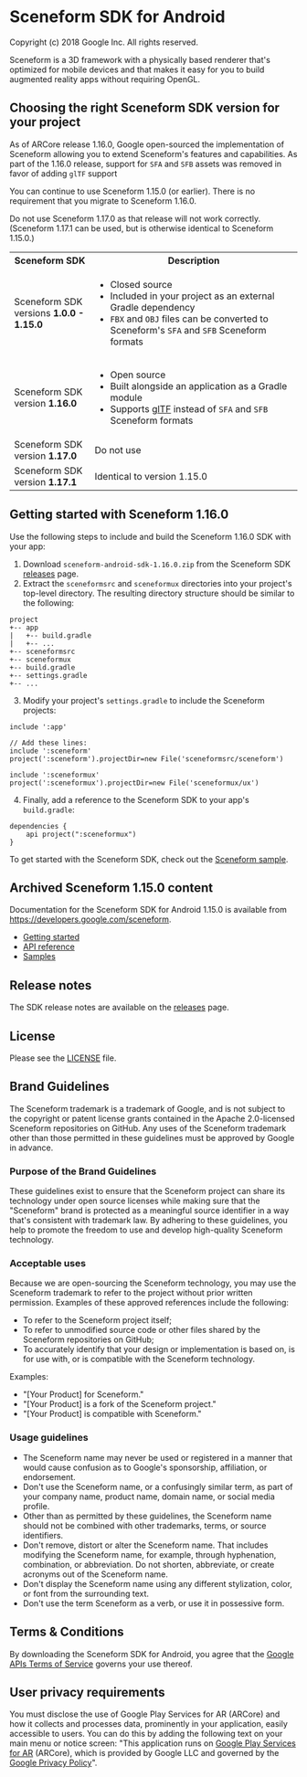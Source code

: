 Sceneform SDK for Android
=========================
Copyright (c) 2018 Google Inc.  All rights reserved.

Sceneform is a 3D framework with a physically based renderer that's optimized
for mobile devices and that makes it easy for you to build augmented reality
apps without requiring OpenGL.


## Choosing the right Sceneform SDK version for your project

As of ARCore release 1.16.0, Google open-sourced the implementation of Sceneform
allowing you to extend Sceneform's features and capabilities. As part of the
1.16.0 release, support for `SFA` and `SFB` assets was removed in favor of
adding `glTF` support

You can continue to use Sceneform 1.15.0 (or earlier). There is no requirement
that you migrate to Sceneform 1.16.0.

Do not use Sceneform 1.17.0 as that release will not work correctly. (Sceneform
1.17.1 can be used, but is otherwise identical to Sceneform 1.15.0.)


<table>
  <tr>
    <th>Sceneform SDK</th>
    <th>Description</th>
  </tr>
  <tr>
    <td>Sceneform SDK<br>versions <b>1.0.0 - 1.15.0</b></td>
    <td>
      <ul>
        <li>Closed source</li>
        <li>Included in your project as an external Gradle dependency</li>
        <li>
          <code>FBX</code> and <code>OBJ</code> files can be converted to
          Sceneform's <code>SFA</code> and <code>SFB</code> Sceneform
          formats
        </li>
      </ul>
    </td>
  </tr>
  <tr>
    <td>Sceneform SDK<br>version <b>1.16.0</b></td>
    <td>
      <ul>
        <li>Open source</li>
        <li>Built alongside an application as a Gradle module</li>
        <li>
          Supports <a href="https://www.khronos.org/gltf/">glTF</a> instead of
          <code>SFA</code> and <code>SFB</code> Sceneform formats
        </li>
      </ul>
    </td>
  </tr>
  <tr>
    <td>Sceneform SDK<br>version <b>1.17.0</b></td>
    <td>Do not use</td>
  </tr>
  <tr>
    <td>Sceneform SDK<br>version <b>1.17.1</b></td>
    <td>Identical to version 1.15.0</td>
  </tr>
</table>


## Getting started with Sceneform 1.16.0

Use the following steps to include and build the Sceneform 1.16.0 SDK with your
app:

1. Download `sceneform-android-sdk-1.16.0.zip` from the Sceneform SDK
   [releases](https://github.com/google-ar/sceneform-android-sdk/releases/tag/v1.16.0)
   page.
2. Extract the `sceneformsrc` and `sceneformux` directories into your project's
   top-level directory. The resulting directory structure should be similar to
   the following:
```
project
+-- app
|   +-- build.gradle
|   +-- ...
+-- sceneformsrc
+-- sceneformux
+-- build.gradle
+-- settings.gradle
+-- ...
```

3. Modify your project's `settings.gradle` to include the Sceneform projects:
```
include ':app'

// Add these lines:
include ':sceneform'
project(':sceneform').projectDir=new File('sceneformsrc/sceneform')

include ':sceneformux'
project(':sceneformux').projectDir=new File('sceneformux/ux')
```

4. Finally, add a reference to the Sceneform SDK to your app's `build.gradle`:
```
dependencies {
    api project(":sceneformux")
}
```

To get started with the Sceneform SDK, check out the
[Sceneform sample](https://github.com/google-ar/sceneform-android-sdk/tree/master/samples/gltf/app).


## Archived Sceneform 1.15.0 content

Documentation for the Sceneform SDK for Android 1.15.0 is available from
https://developers.google.com/sceneform.

* [Getting started](https://developers.google.com/sceneform/develop/getting-started)
* [API reference](https://developers.google.com/sceneform/reference)
* [Samples](https://github.com/google-ar/sceneform-android-sdk/tree/v1.15.0/samples)


## Release notes

The SDK release notes are available on the
[releases](https://github.com/google-ar/sceneform-android-sdk/releases) page.


## License

Please see the
[LICENSE](https://github.com/google-ar/sceneform-android-sdk/blob/master/LICENSE)
file.


## Brand Guidelines

The Sceneform trademark is a trademark of Google, and is not subject to the
copyright or patent license grants contained in the Apache 2.0-licensed
Sceneform repositories on GitHub. Any uses of the Sceneform trademark other than
those permitted in these guidelines must be approved by Google in advance.

### Purpose of the Brand Guidelines

These guidelines exist to ensure that the Sceneform project can share its
technology under open source licenses while making sure that the "Sceneform"
brand is protected as a meaningful source identifier in a way that's consistent
with trademark law. By adhering to these guidelines, you help to promote the
freedom to use and develop high-quality Sceneform technology.

### Acceptable uses

Because we are open-sourcing the Sceneform technology, you may use the Sceneform
trademark to refer to the project without prior written permission. Examples of
these approved references include the following:

* To refer to the Sceneform project itself;
* To refer to unmodified source code or other files shared by the Sceneform
  repositories on GitHub;
* To accurately identify that your design or implementation is based on, is for
  use with, or is compatible with the Sceneform technology.

Examples:

* "[Your Product] for Sceneform."
* "[Your Product] is a fork of the Sceneform project."
* "[Your Product] is compatible with Sceneform."


### Usage guidelines

* The Sceneform name may never be used or registered in a manner that would
  cause confusion as to Google's sponsorship, affiliation, or endorsement.
* Don't use the Sceneform name, or a confusingly similar term, as part of your
  company name, product name, domain name, or social media profile.
* Other than as permitted by these guidelines, the Sceneform name should not be
  combined with other trademarks, terms, or source identifiers.
* Don't remove, distort or alter the Sceneform name. That includes modifying the
  Sceneform name, for example, through hyphenation, combination, or
  abbreviation. Do not shorten, abbreviate, or create acronyms out of the
  Sceneform name.
* Don't display the Sceneform name using any different stylization, color, or
  font from the surrounding text.
* Don't use the term Sceneform as a verb, or use it in possessive form.


## Terms & Conditions

By downloading the Sceneform SDK for Android, you agree that the
[Google APIs Terms of Service](https://developers.google.com/terms/) governs
your use thereof.


## User privacy requirements

You must disclose the use of Google Play Services for AR (ARCore) and how it
collects and processes data, prominently in your application, easily accessible
to users. You can do this by adding the following text on your main menu or
notice screen: "This application runs on
[Google Play Services for AR](https://play.google.com/store/apps/details?id=com.google.ar.core)
(ARCore), which is provided by Google LLC and governed by the
[Google Privacy Policy](https://policies.google.com/privacy)".
